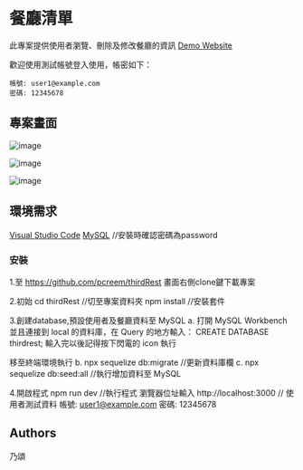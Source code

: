 # 餐廳清單

此專案提供使用者瀏覽、刪除及修改餐廳的資訊
[Demo Website](http://localhost:3000/)

歡迎使用測試帳號登入使用，帳密如下：

```
帳號: user1@example.com 
密碼: 12345678
```

## 專案畫面

![image](https://imgur.com/uW7DvCM)

![image](https://imgur.com/1q5jZ4m)

![image](https://imgur.com/1q5jZ4m)

## 環境需求

[Visual Studio Code](https://visualstudio.microsoft.com/zh-hant/)
[MySQL](https://dev.mysql.com/downloads/mysql/) //安裝時確認密碼為password

### 安裝

1.至 https://github.com/pcreem/thirdRest 畫面右側clone鍵下載專案

2.初始
cd thirdRest  //切至專案資料夾
npm install  //安裝套件

3.創建database,預設使用者及餐廳資料至 MySQL
  a. 打開 MySQL Workbench 並且連接到 local 的資料庫，在 Query 的地方輸入：
CREATE DATABASE thirdrest; 輸入完以後記得按下閃電的 icon 執行

移至終端環境執行
  b. npx sequelize db:migrate  //更新資料庫欄
  c. npx sequelize db:seed:all //執行增加資料至 MySQL

4.開啟程式
npm run dev //執行程式
瀏覽器位址輸入 http://localhost:3000  // 使用者測試資料 帳號: user1@example.com 密碼: 12345678

## Authors
乃頌
